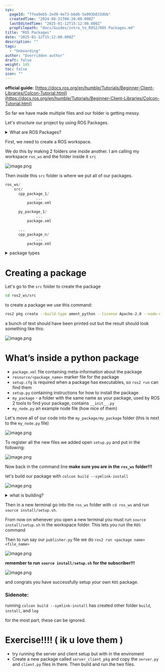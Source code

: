 ```yaml
---
sys:
  pageId: "7fea9eb5-2ed9-4e73-b6d6-5e093b833dbb"
  createdTime: "2024-08-21T00:28:00.000Z"
  lastEditedTime: "2025-01-12T15:12:00.000Z"
  propFilepath: "docs/Guides/intro_to_ROS2/ROS Packages.md"
title: "ROS Packages"
date: "2025-01-12T15:12:00.000Z"
description: ""
tags:
  - "Onboarding"
author: "Overridden author"
draft: false
weight: 145
toc: false
icon: ""
---
```


**official guide:** [https://docs.ros.org/en/humble/Tutorials/Beginner-Client-Libraries/Colcon-Tutorial.html](https://docs.ros.org/en/humble/Tutorials/Beginner-Client-Libraries/Colcon-Tutorial.html)

So far we have made multiple files and our folder is getting messy.

Let's structure our project by using ROS Packages.

<details>

<summary>What are ROS Packages?</summary>

ROS Packages are, as the name implies, packages of code that are highly sharable between ROS developers.

They consist of a folder, `package.xml` file, and source code

```python
      cpp_package_1/
		      ... imagine much code files here ..
          package.xml
```

</details>

First, we need to create a ROS workspace.

We do this by making 2 folders one inside another. I am calling my workspace `ros_ws` and the folder inside it `src`

![image.png](https://prod-files-secure.s3.us-west-2.amazonaws.com/d518164a-d88e-44d1-a4ee-3adb3bd8bce0/70706947-fd18-4537-a67b-e12946812d31/image.png?X-Amz-Algorithm=AWS4-HMAC-SHA256&X-Amz-Content-Sha256=UNSIGNED-PAYLOAD&X-Amz-Credential=ASIAZI2LB466WRS7QMW4%2F20250608%2Fus-west-2%2Fs3%2Faws4_request&X-Amz-Date=20250608T061156Z&X-Amz-Expires=3600&X-Amz-Security-Token=IQoJb3JpZ2luX2VjEK3%2F%2F%2F%2F%2F%2F%2F%2F%2F%2FwEaCXVzLXdlc3QtMiJIMEYCIQCSeyZ0NCHE6%2FxAhCd1tLZRKBY8supJmzYnrq3FZ3dpeQIhALQvAYHQ9nExYDimuOh5URmf7sMTndnZcsP1beM%2FAy6KKogECIb%2F%2F%2F%2F%2F%2F%2F%2F%2F%2FwEQABoMNjM3NDIzMTgzODA1IgztSJmou%2FwZbxdew8kq3APXLcNAC8%2FoJrgsOUf22vMMnitGZSjn9FUvaPrOeLJCA6noIEn6tLtffDPKmU3dN3E5ZCHog%2BeJRlwNmwozxWjUwWb7SBbGBbniv%2F60MO8C03v3h73uPZZBfGdewNLQiIpYGYQ5JEKSnqn4k8RyqWrmhlS4W%2BD6LijGnfMy0mYOT4d3NUdJaPCw5CzYXwFDT%2FpSXERFNf6DXNITAJf%2F0CMW2NjIQCLLfYUnM7Fmm9zrhjrVY5dlkPZdnIcqrS7ItfWjJuw8MYNo8bMkoKJzodtaqale8YCf8iGLLsKxwpcaXut%2FYHtstT5x%2FOSpYT6JlYtL3CDtzetwnRzEsc1w%2FucBg8AqoqIyh1RRw7dSfpq5Z%2Fc%2FxDFaEln2iQUTr9sGCx9CB6qky5bKX7g4%2BnEctymRMyPV%2BL7SA8S7BsT5iRlYItQCrQfQI53i3%2B9gHzLKgiecOcm07Ket3oUfZ2WwL63fUabZlLQHJ2Vu0EG2ZRofwog5sZFa2%2Fx4lPWo9V7B8zf%2FAdHbx4q3k7gNmC31lBm9zud%2FHkon7JEmwpVstkrCJ1vt1dh874vR3nOKmfifcKe61Kx8gCbcLdRzOXuOXGzCc9RkpYy15H3Y%2F2qOQkZ6oneSFx3YVybyj0rskzD%2BsJTCBjqkAWLB0geNdAoS1oz6PZE0y46uKsDyJtLyb9tl%2BRjFBA%2BAnmyqGIvJnCly0ebivPPc702OvAN4Tan52fMBa5g%2FzLbxNZVJd0y4HiGQRm7ksQOpgLtPooNsYT81pLn987B6kEadHX7ZDtXcpN7DkCoqu0v6%2FGzh5wUkXUfiMer7KrkWNcZD%2B4ltqLJOSmc9WRlmWZWVXENnAntUzs1VPbezcsIo9A49&X-Amz-Signature=f5fbdf20c17a8227fd41b10d25bec12d2d9d49b7a248322a4cf092203204add0&X-Amz-SignedHeaders=host&x-id=GetObject)

Then inside this `src` folder is where we put all of our packages.

```python
ros_ws/
    src/
      cpp_package_1/
		      ...
          package.xml

      py_package_1/
		      ...
          package.xml

      ...
      cpp_package_n/
		      ...
          package.xml

```

<details>

<summary>package types</summary>

packages can be either `C++` or python.

the intern file structure is different for each but for this guide we will stick to creating python packages

</details>

# Creating a package

Let's go to the `src` folder to create the package

```bash
cd ros2_ws/src
```

to create a package we use this command:

```bash
ros2 pkg create --build-type ament_python --license Apache-2.0 --node-name my_node my_package
```

a bunch of text should have been printed out but the result should look something like this:

![image.png](https://prod-files-secure.s3.us-west-2.amazonaws.com/d518164a-d88e-44d1-a4ee-3adb3bd8bce0/e6cf1e3f-8512-4a3e-b131-079f800bf3e8/image.png?X-Amz-Algorithm=AWS4-HMAC-SHA256&X-Amz-Content-Sha256=UNSIGNED-PAYLOAD&X-Amz-Credential=ASIAZI2LB466WRS7QMW4%2F20250608%2Fus-west-2%2Fs3%2Faws4_request&X-Amz-Date=20250608T061156Z&X-Amz-Expires=3600&X-Amz-Security-Token=IQoJb3JpZ2luX2VjEK3%2F%2F%2F%2F%2F%2F%2F%2F%2F%2FwEaCXVzLXdlc3QtMiJIMEYCIQCSeyZ0NCHE6%2FxAhCd1tLZRKBY8supJmzYnrq3FZ3dpeQIhALQvAYHQ9nExYDimuOh5URmf7sMTndnZcsP1beM%2FAy6KKogECIb%2F%2F%2F%2F%2F%2F%2F%2F%2F%2FwEQABoMNjM3NDIzMTgzODA1IgztSJmou%2FwZbxdew8kq3APXLcNAC8%2FoJrgsOUf22vMMnitGZSjn9FUvaPrOeLJCA6noIEn6tLtffDPKmU3dN3E5ZCHog%2BeJRlwNmwozxWjUwWb7SBbGBbniv%2F60MO8C03v3h73uPZZBfGdewNLQiIpYGYQ5JEKSnqn4k8RyqWrmhlS4W%2BD6LijGnfMy0mYOT4d3NUdJaPCw5CzYXwFDT%2FpSXERFNf6DXNITAJf%2F0CMW2NjIQCLLfYUnM7Fmm9zrhjrVY5dlkPZdnIcqrS7ItfWjJuw8MYNo8bMkoKJzodtaqale8YCf8iGLLsKxwpcaXut%2FYHtstT5x%2FOSpYT6JlYtL3CDtzetwnRzEsc1w%2FucBg8AqoqIyh1RRw7dSfpq5Z%2Fc%2FxDFaEln2iQUTr9sGCx9CB6qky5bKX7g4%2BnEctymRMyPV%2BL7SA8S7BsT5iRlYItQCrQfQI53i3%2B9gHzLKgiecOcm07Ket3oUfZ2WwL63fUabZlLQHJ2Vu0EG2ZRofwog5sZFa2%2Fx4lPWo9V7B8zf%2FAdHbx4q3k7gNmC31lBm9zud%2FHkon7JEmwpVstkrCJ1vt1dh874vR3nOKmfifcKe61Kx8gCbcLdRzOXuOXGzCc9RkpYy15H3Y%2F2qOQkZ6oneSFx3YVybyj0rskzD%2BsJTCBjqkAWLB0geNdAoS1oz6PZE0y46uKsDyJtLyb9tl%2BRjFBA%2BAnmyqGIvJnCly0ebivPPc702OvAN4Tan52fMBa5g%2FzLbxNZVJd0y4HiGQRm7ksQOpgLtPooNsYT81pLn987B6kEadHX7ZDtXcpN7DkCoqu0v6%2FGzh5wUkXUfiMer7KrkWNcZD%2B4ltqLJOSmc9WRlmWZWVXENnAntUzs1VPbezcsIo9A49&X-Amz-Signature=eeac99716516341c9f4effc4f4a0ef739c5c90f776a31893fb3971cb196678dd&X-Amz-SignedHeaders=host&x-id=GetObject)

# What’s inside a python package

- `package.xml` file containing meta-information about the package
- `resource/<package_name>` marker file for the package
- `setup.cfg` is required when a package has executables, so `ros2 run` can find them
- `setup.py` containing instructions for how to install the package
- `my_package` - a folder with the same name as your package, used by ROS 2 tools to find your package, contains `__init__.py`
- `my_node.py` an example node file (how nice of them)

Let's move all of our code into the `my_package/my_package` folder (this is next to the `my_node.py` file)

![image.png](https://prod-files-secure.s3.us-west-2.amazonaws.com/d518164a-d88e-44d1-a4ee-3adb3bd8bce0/9ce58f11-0da9-4d3e-b86d-506a9685d378/image.png?X-Amz-Algorithm=AWS4-HMAC-SHA256&X-Amz-Content-Sha256=UNSIGNED-PAYLOAD&X-Amz-Credential=ASIAZI2LB466WRS7QMW4%2F20250608%2Fus-west-2%2Fs3%2Faws4_request&X-Amz-Date=20250608T061156Z&X-Amz-Expires=3600&X-Amz-Security-Token=IQoJb3JpZ2luX2VjEK3%2F%2F%2F%2F%2F%2F%2F%2F%2F%2FwEaCXVzLXdlc3QtMiJIMEYCIQCSeyZ0NCHE6%2FxAhCd1tLZRKBY8supJmzYnrq3FZ3dpeQIhALQvAYHQ9nExYDimuOh5URmf7sMTndnZcsP1beM%2FAy6KKogECIb%2F%2F%2F%2F%2F%2F%2F%2F%2F%2FwEQABoMNjM3NDIzMTgzODA1IgztSJmou%2FwZbxdew8kq3APXLcNAC8%2FoJrgsOUf22vMMnitGZSjn9FUvaPrOeLJCA6noIEn6tLtffDPKmU3dN3E5ZCHog%2BeJRlwNmwozxWjUwWb7SBbGBbniv%2F60MO8C03v3h73uPZZBfGdewNLQiIpYGYQ5JEKSnqn4k8RyqWrmhlS4W%2BD6LijGnfMy0mYOT4d3NUdJaPCw5CzYXwFDT%2FpSXERFNf6DXNITAJf%2F0CMW2NjIQCLLfYUnM7Fmm9zrhjrVY5dlkPZdnIcqrS7ItfWjJuw8MYNo8bMkoKJzodtaqale8YCf8iGLLsKxwpcaXut%2FYHtstT5x%2FOSpYT6JlYtL3CDtzetwnRzEsc1w%2FucBg8AqoqIyh1RRw7dSfpq5Z%2Fc%2FxDFaEln2iQUTr9sGCx9CB6qky5bKX7g4%2BnEctymRMyPV%2BL7SA8S7BsT5iRlYItQCrQfQI53i3%2B9gHzLKgiecOcm07Ket3oUfZ2WwL63fUabZlLQHJ2Vu0EG2ZRofwog5sZFa2%2Fx4lPWo9V7B8zf%2FAdHbx4q3k7gNmC31lBm9zud%2FHkon7JEmwpVstkrCJ1vt1dh874vR3nOKmfifcKe61Kx8gCbcLdRzOXuOXGzCc9RkpYy15H3Y%2F2qOQkZ6oneSFx3YVybyj0rskzD%2BsJTCBjqkAWLB0geNdAoS1oz6PZE0y46uKsDyJtLyb9tl%2BRjFBA%2BAnmyqGIvJnCly0ebivPPc702OvAN4Tan52fMBa5g%2FzLbxNZVJd0y4HiGQRm7ksQOpgLtPooNsYT81pLn987B6kEadHX7ZDtXcpN7DkCoqu0v6%2FGzh5wUkXUfiMer7KrkWNcZD%2B4ltqLJOSmc9WRlmWZWVXENnAntUzs1VPbezcsIo9A49&X-Amz-Signature=f5d977853d1b70e88d6ee29ea45f684c37a594af7d20f7557d31926a9ab02652&X-Amz-SignedHeaders=host&x-id=GetObject)

To register all the new files we added open `setup.py` and put in the following:

![image.png](https://prod-files-secure.s3.us-west-2.amazonaws.com/d518164a-d88e-44d1-a4ee-3adb3bd8bce0/1cd7c262-4cae-4496-9d75-c178537d24a2/image.png?X-Amz-Algorithm=AWS4-HMAC-SHA256&X-Amz-Content-Sha256=UNSIGNED-PAYLOAD&X-Amz-Credential=ASIAZI2LB466WRS7QMW4%2F20250608%2Fus-west-2%2Fs3%2Faws4_request&X-Amz-Date=20250608T061156Z&X-Amz-Expires=3600&X-Amz-Security-Token=IQoJb3JpZ2luX2VjEK3%2F%2F%2F%2F%2F%2F%2F%2F%2F%2FwEaCXVzLXdlc3QtMiJIMEYCIQCSeyZ0NCHE6%2FxAhCd1tLZRKBY8supJmzYnrq3FZ3dpeQIhALQvAYHQ9nExYDimuOh5URmf7sMTndnZcsP1beM%2FAy6KKogECIb%2F%2F%2F%2F%2F%2F%2F%2F%2F%2FwEQABoMNjM3NDIzMTgzODA1IgztSJmou%2FwZbxdew8kq3APXLcNAC8%2FoJrgsOUf22vMMnitGZSjn9FUvaPrOeLJCA6noIEn6tLtffDPKmU3dN3E5ZCHog%2BeJRlwNmwozxWjUwWb7SBbGBbniv%2F60MO8C03v3h73uPZZBfGdewNLQiIpYGYQ5JEKSnqn4k8RyqWrmhlS4W%2BD6LijGnfMy0mYOT4d3NUdJaPCw5CzYXwFDT%2FpSXERFNf6DXNITAJf%2F0CMW2NjIQCLLfYUnM7Fmm9zrhjrVY5dlkPZdnIcqrS7ItfWjJuw8MYNo8bMkoKJzodtaqale8YCf8iGLLsKxwpcaXut%2FYHtstT5x%2FOSpYT6JlYtL3CDtzetwnRzEsc1w%2FucBg8AqoqIyh1RRw7dSfpq5Z%2Fc%2FxDFaEln2iQUTr9sGCx9CB6qky5bKX7g4%2BnEctymRMyPV%2BL7SA8S7BsT5iRlYItQCrQfQI53i3%2B9gHzLKgiecOcm07Ket3oUfZ2WwL63fUabZlLQHJ2Vu0EG2ZRofwog5sZFa2%2Fx4lPWo9V7B8zf%2FAdHbx4q3k7gNmC31lBm9zud%2FHkon7JEmwpVstkrCJ1vt1dh874vR3nOKmfifcKe61Kx8gCbcLdRzOXuOXGzCc9RkpYy15H3Y%2F2qOQkZ6oneSFx3YVybyj0rskzD%2BsJTCBjqkAWLB0geNdAoS1oz6PZE0y46uKsDyJtLyb9tl%2BRjFBA%2BAnmyqGIvJnCly0ebivPPc702OvAN4Tan52fMBa5g%2FzLbxNZVJd0y4HiGQRm7ksQOpgLtPooNsYT81pLn987B6kEadHX7ZDtXcpN7DkCoqu0v6%2FGzh5wUkXUfiMer7KrkWNcZD%2B4ltqLJOSmc9WRlmWZWVXENnAntUzs1VPbezcsIo9A49&X-Amz-Signature=eb19712c5fdef6a7a26ca8befac2033a28b4f08cd8f34d1317c1f293f3bfac52&X-Amz-SignedHeaders=host&x-id=GetObject)

Now back in the command line **make sure you are in the** **`ros_ws`** **folder!!!**

let's build our package with `colcon build --symlink-install`

![image.png](https://prod-files-secure.s3.us-west-2.amazonaws.com/d518164a-d88e-44d1-a4ee-3adb3bd8bce0/2f2a0d27-b173-48fd-b189-5f5c0ce65619/image.png?X-Amz-Algorithm=AWS4-HMAC-SHA256&X-Amz-Content-Sha256=UNSIGNED-PAYLOAD&X-Amz-Credential=ASIAZI2LB466WRS7QMW4%2F20250608%2Fus-west-2%2Fs3%2Faws4_request&X-Amz-Date=20250608T061156Z&X-Amz-Expires=3600&X-Amz-Security-Token=IQoJb3JpZ2luX2VjEK3%2F%2F%2F%2F%2F%2F%2F%2F%2F%2FwEaCXVzLXdlc3QtMiJIMEYCIQCSeyZ0NCHE6%2FxAhCd1tLZRKBY8supJmzYnrq3FZ3dpeQIhALQvAYHQ9nExYDimuOh5URmf7sMTndnZcsP1beM%2FAy6KKogECIb%2F%2F%2F%2F%2F%2F%2F%2F%2F%2FwEQABoMNjM3NDIzMTgzODA1IgztSJmou%2FwZbxdew8kq3APXLcNAC8%2FoJrgsOUf22vMMnitGZSjn9FUvaPrOeLJCA6noIEn6tLtffDPKmU3dN3E5ZCHog%2BeJRlwNmwozxWjUwWb7SBbGBbniv%2F60MO8C03v3h73uPZZBfGdewNLQiIpYGYQ5JEKSnqn4k8RyqWrmhlS4W%2BD6LijGnfMy0mYOT4d3NUdJaPCw5CzYXwFDT%2FpSXERFNf6DXNITAJf%2F0CMW2NjIQCLLfYUnM7Fmm9zrhjrVY5dlkPZdnIcqrS7ItfWjJuw8MYNo8bMkoKJzodtaqale8YCf8iGLLsKxwpcaXut%2FYHtstT5x%2FOSpYT6JlYtL3CDtzetwnRzEsc1w%2FucBg8AqoqIyh1RRw7dSfpq5Z%2Fc%2FxDFaEln2iQUTr9sGCx9CB6qky5bKX7g4%2BnEctymRMyPV%2BL7SA8S7BsT5iRlYItQCrQfQI53i3%2B9gHzLKgiecOcm07Ket3oUfZ2WwL63fUabZlLQHJ2Vu0EG2ZRofwog5sZFa2%2Fx4lPWo9V7B8zf%2FAdHbx4q3k7gNmC31lBm9zud%2FHkon7JEmwpVstkrCJ1vt1dh874vR3nOKmfifcKe61Kx8gCbcLdRzOXuOXGzCc9RkpYy15H3Y%2F2qOQkZ6oneSFx3YVybyj0rskzD%2BsJTCBjqkAWLB0geNdAoS1oz6PZE0y46uKsDyJtLyb9tl%2BRjFBA%2BAnmyqGIvJnCly0ebivPPc702OvAN4Tan52fMBa5g%2FzLbxNZVJd0y4HiGQRm7ksQOpgLtPooNsYT81pLn987B6kEadHX7ZDtXcpN7DkCoqu0v6%2FGzh5wUkXUfiMer7KrkWNcZD%2B4ltqLJOSmc9WRlmWZWVXENnAntUzs1VPbezcsIo9A49&X-Amz-Signature=dab2a173c28bfdc3c8491329bd20eab18929f49238cbe893531757dab2b54a68&X-Amz-SignedHeaders=host&x-id=GetObject)

<details>

<summary>what is building?</summary>

if you are a CS major at Rose-Hulman you will learn the answer to this in CSSE132

but TLDR; is it combines all the code files into one program that can be run easily 

</details>

Then in a new terminal go into the `ros_ws` folder with `cd ros_ws` and run `source install/setup.sh`. 

From now on whenever you open a new terminal you must run `source install/setup.sh` in the workspace folder. This lets you run the `ROS` command

Then to run say our `publisher.py` file we do `ros2 run <package name> <file_name>`

![image.png](https://prod-files-secure.s3.us-west-2.amazonaws.com/d518164a-d88e-44d1-a4ee-3adb3bd8bce0/4f4b1219-3a44-4632-aa0a-ce3471699f59/image.png?X-Amz-Algorithm=AWS4-HMAC-SHA256&X-Amz-Content-Sha256=UNSIGNED-PAYLOAD&X-Amz-Credential=ASIAZI2LB466WRS7QMW4%2F20250608%2Fus-west-2%2Fs3%2Faws4_request&X-Amz-Date=20250608T061156Z&X-Amz-Expires=3600&X-Amz-Security-Token=IQoJb3JpZ2luX2VjEK3%2F%2F%2F%2F%2F%2F%2F%2F%2F%2FwEaCXVzLXdlc3QtMiJIMEYCIQCSeyZ0NCHE6%2FxAhCd1tLZRKBY8supJmzYnrq3FZ3dpeQIhALQvAYHQ9nExYDimuOh5URmf7sMTndnZcsP1beM%2FAy6KKogECIb%2F%2F%2F%2F%2F%2F%2F%2F%2F%2FwEQABoMNjM3NDIzMTgzODA1IgztSJmou%2FwZbxdew8kq3APXLcNAC8%2FoJrgsOUf22vMMnitGZSjn9FUvaPrOeLJCA6noIEn6tLtffDPKmU3dN3E5ZCHog%2BeJRlwNmwozxWjUwWb7SBbGBbniv%2F60MO8C03v3h73uPZZBfGdewNLQiIpYGYQ5JEKSnqn4k8RyqWrmhlS4W%2BD6LijGnfMy0mYOT4d3NUdJaPCw5CzYXwFDT%2FpSXERFNf6DXNITAJf%2F0CMW2NjIQCLLfYUnM7Fmm9zrhjrVY5dlkPZdnIcqrS7ItfWjJuw8MYNo8bMkoKJzodtaqale8YCf8iGLLsKxwpcaXut%2FYHtstT5x%2FOSpYT6JlYtL3CDtzetwnRzEsc1w%2FucBg8AqoqIyh1RRw7dSfpq5Z%2Fc%2FxDFaEln2iQUTr9sGCx9CB6qky5bKX7g4%2BnEctymRMyPV%2BL7SA8S7BsT5iRlYItQCrQfQI53i3%2B9gHzLKgiecOcm07Ket3oUfZ2WwL63fUabZlLQHJ2Vu0EG2ZRofwog5sZFa2%2Fx4lPWo9V7B8zf%2FAdHbx4q3k7gNmC31lBm9zud%2FHkon7JEmwpVstkrCJ1vt1dh874vR3nOKmfifcKe61Kx8gCbcLdRzOXuOXGzCc9RkpYy15H3Y%2F2qOQkZ6oneSFx3YVybyj0rskzD%2BsJTCBjqkAWLB0geNdAoS1oz6PZE0y46uKsDyJtLyb9tl%2BRjFBA%2BAnmyqGIvJnCly0ebivPPc702OvAN4Tan52fMBa5g%2FzLbxNZVJd0y4HiGQRm7ksQOpgLtPooNsYT81pLn987B6kEadHX7ZDtXcpN7DkCoqu0v6%2FGzh5wUkXUfiMer7KrkWNcZD%2B4ltqLJOSmc9WRlmWZWVXENnAntUzs1VPbezcsIo9A49&X-Amz-Signature=dee26336330cbb6d5333273ad595456651626683e07d660aefb143320c26b2eb&X-Amz-SignedHeaders=host&x-id=GetObject)

**remember to run** **`source install/setup.sh`** **for the subscriber!!!**

![image.png](https://prod-files-secure.s3.us-west-2.amazonaws.com/d518164a-d88e-44d1-a4ee-3adb3bd8bce0/02121119-dad4-49ec-8356-c956108b4243/image.png?X-Amz-Algorithm=AWS4-HMAC-SHA256&X-Amz-Content-Sha256=UNSIGNED-PAYLOAD&X-Amz-Credential=ASIAZI2LB466WRS7QMW4%2F20250608%2Fus-west-2%2Fs3%2Faws4_request&X-Amz-Date=20250608T061156Z&X-Amz-Expires=3600&X-Amz-Security-Token=IQoJb3JpZ2luX2VjEK3%2F%2F%2F%2F%2F%2F%2F%2F%2F%2FwEaCXVzLXdlc3QtMiJIMEYCIQCSeyZ0NCHE6%2FxAhCd1tLZRKBY8supJmzYnrq3FZ3dpeQIhALQvAYHQ9nExYDimuOh5URmf7sMTndnZcsP1beM%2FAy6KKogECIb%2F%2F%2F%2F%2F%2F%2F%2F%2F%2FwEQABoMNjM3NDIzMTgzODA1IgztSJmou%2FwZbxdew8kq3APXLcNAC8%2FoJrgsOUf22vMMnitGZSjn9FUvaPrOeLJCA6noIEn6tLtffDPKmU3dN3E5ZCHog%2BeJRlwNmwozxWjUwWb7SBbGBbniv%2F60MO8C03v3h73uPZZBfGdewNLQiIpYGYQ5JEKSnqn4k8RyqWrmhlS4W%2BD6LijGnfMy0mYOT4d3NUdJaPCw5CzYXwFDT%2FpSXERFNf6DXNITAJf%2F0CMW2NjIQCLLfYUnM7Fmm9zrhjrVY5dlkPZdnIcqrS7ItfWjJuw8MYNo8bMkoKJzodtaqale8YCf8iGLLsKxwpcaXut%2FYHtstT5x%2FOSpYT6JlYtL3CDtzetwnRzEsc1w%2FucBg8AqoqIyh1RRw7dSfpq5Z%2Fc%2FxDFaEln2iQUTr9sGCx9CB6qky5bKX7g4%2BnEctymRMyPV%2BL7SA8S7BsT5iRlYItQCrQfQI53i3%2B9gHzLKgiecOcm07Ket3oUfZ2WwL63fUabZlLQHJ2Vu0EG2ZRofwog5sZFa2%2Fx4lPWo9V7B8zf%2FAdHbx4q3k7gNmC31lBm9zud%2FHkon7JEmwpVstkrCJ1vt1dh874vR3nOKmfifcKe61Kx8gCbcLdRzOXuOXGzCc9RkpYy15H3Y%2F2qOQkZ6oneSFx3YVybyj0rskzD%2BsJTCBjqkAWLB0geNdAoS1oz6PZE0y46uKsDyJtLyb9tl%2BRjFBA%2BAnmyqGIvJnCly0ebivPPc702OvAN4Tan52fMBa5g%2FzLbxNZVJd0y4HiGQRm7ksQOpgLtPooNsYT81pLn987B6kEadHX7ZDtXcpN7DkCoqu0v6%2FGzh5wUkXUfiMer7KrkWNcZD%2B4ltqLJOSmc9WRlmWZWVXENnAntUzs1VPbezcsIo9A49&X-Amz-Signature=336520246914dd67f26fe8433f03800ed8be77b89ccecd6f990bb3f43f82c2aa&X-Amz-SignedHeaders=host&x-id=GetObject)

and congrats you have successfully setup your own `ROS` package.

### Sidenote:

running `colcon build --symlink-install` has created other folder `build`, `install`, and `log`

for the most part, these can be ignored.

# Exercise!!!! ( ik u love them )

- try running the server and client setup but with in the enviroment
- Create a new package called `server_client_pkg` and copy the `server.py` and `client.py` files in there. Then build and run the two files.
